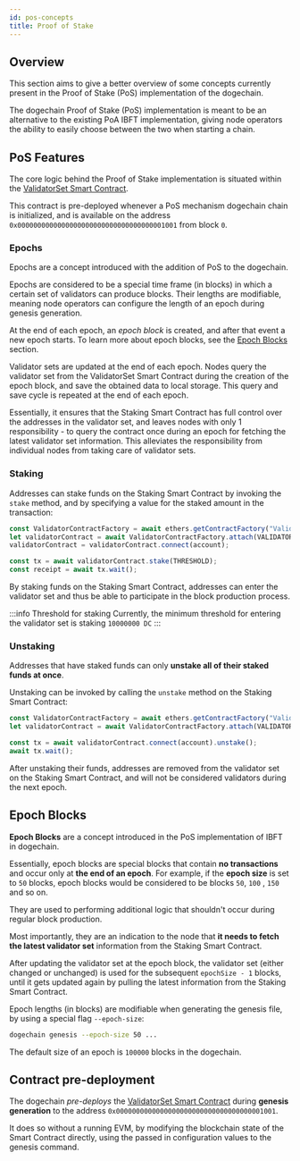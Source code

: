 ```yaml
---
id: pos-concepts
title: Proof of Stake
---
```


## Overview

This section aims to give a better overview of some concepts currently present in the Proof of Stake (PoS)
implementation of the dogechain.

The dogechain Proof of Stake (PoS) implementation is meant to be an alternative to the existing PoA IBFT implementation,
giving node operators the ability to easily choose between the two when starting a chain.

## PoS Features

The core logic behind the Proof of Stake implementation is situated within
the [ValidatorSet Smart Contract](https://github.com/dogechain-lab/dogechain-contracts/blob/main/contracts/ValidatorSet.sol).

This contract is pre-deployed whenever a PoS mechanism dogechain chain is initialized, and is available on the address
`0x0000000000000000000000000000000000001001` from block `0`.

### Epochs

Epochs are a concept introduced with the addition of PoS to the dogechain.

Epochs are considered to be a special time frame (in blocks) in which a certain set of validators can produce blocks.
Their lengths are modifiable, meaning node operators can configure the length of an epoch during genesis generation.

At the end of each epoch, an _epoch block_ is created, and after that event a new epoch starts. To learn more about
epoch blocks, see the [Epoch Blocks](/docs/consensus/pos-concepts#epoch-blocks) section.

Validator sets are updated at the end of each epoch. Nodes query the validator set from the ValidatorSet Smart Contract
during the creation of the epoch block, and save the obtained data to local storage. This query and save cycle is
repeated at the end of each epoch.

Essentially, it ensures that the Staking Smart Contract has full control over the addresses in the validator set, and
leaves nodes with only 1 responsibility - to query the contract once during an epoch for fetching the latest validator
set information. This alleviates the responsibility from individual nodes from taking care of validator sets.

### Staking

Addresses can stake funds on the Staking Smart Contract by invoking the `stake` method, and by specifying a value for
the staked amount in the transaction:

````js
const ValidatorContractFactory = await ethers.getContractFactory("ValidatorSet");
let validatorContract = await ValidatorContractFactory.attach(VALIDATOR_CONTRACT_ADDRESS) as ValidatorSet;
validatorContract = validatorContract.connect(account);

const tx = await validatorContract.stake(THRESHOLD);
const receipt = await tx.wait();
````

By staking funds on the Staking Smart Contract, addresses can enter the validator set and thus be able to participate in
the block production process.

:::info Threshold for staking
Currently, the minimum threshold for entering the validator set is staking `10000000 DC`
:::

### Unstaking

Addresses that have staked funds can only **unstake all of their staked funds at once**.

Unstaking can be invoked by calling the `unstake` method on the Staking Smart Contract:

````js
const ValidatorContractFactory = await ethers.getContractFactory("ValidatorSet");
let validatorContract = await ValidatorContractFactory.attach(VALIDATOR_CONTRACT_ADDRESS) as ValidatorSet;

const tx = await validatorContract.connect(account).unstake();
await tx.wait();
````

After unstaking their funds, addresses are removed from the validator set on the Staking Smart Contract, and will not be
considered validators during the next epoch.

## Epoch Blocks

**Epoch Blocks** are a concept introduced in the PoS implementation of IBFT in dogechain.

Essentially, epoch blocks are special blocks that contain **no transactions** and occur only at **the end of an epoch**.
For example, if the **epoch size** is set to `50` blocks, epoch blocks would be considered to be blocks `50`, `100`
, `150` and so on.

They are used to performing additional logic that shouldn't occur during regular block production.

Most importantly, they are an indication to the node that **it needs to fetch the latest validator set** information
from the Staking Smart Contract.

After updating the validator set at the epoch block, the validator set (either changed or unchanged)
is used for the subsequent `epochSize - 1` blocks, until it gets updated again by pulling the latest information from
the Staking Smart Contract.

Epoch lengths (in blocks) are modifiable when generating the genesis file, by using a special flag `--epoch-size`:

```bash
dogechain genesis --epoch-size 50 ...
```

The default size of an epoch is `100000` blocks in the dogechain.

## Contract pre-deployment

The dogechain _pre-deploys_
the [ValidatorSet Smart Contract](https://github.com/dogechain-lab/dogechain-contracts/blob/main/contracts/ValidatorSet.sol)
during **genesis generation** to the address `0x0000000000000000000000000000000000001001`.

It does so without a running EVM, by modifying the blockchain state of the Smart Contract directly, using the passed in
configuration values to the genesis command.
